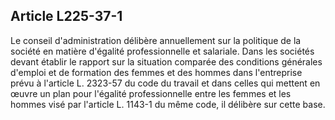 Article L225-37-1
----
Le conseil d'administration délibère annuellement sur la politique de la société
en matière d'égalité professionnelle et salariale. Dans les sociétés devant
établir le rapport sur la situation comparée des conditions générales d'emploi
et de formation des femmes et des hommes dans l'entreprise prévu à l'article L.
2323-57 du code du travail et dans celles qui mettent en œuvre un plan pour
l'égalité professionnelle entre les femmes et les hommes visé par l'article L.
1143-1 du même code, il délibère sur cette base.
